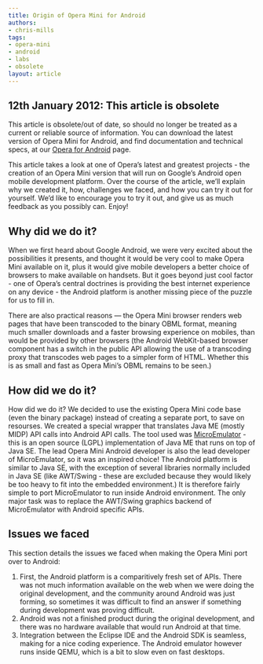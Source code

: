 ```yaml
---
title: Origin of Opera Mini for Android
authors:
- chris-mills
tags:
- opera-mini
- android
- labs
- obsolete
layout: article
---
```


## 12th January 2012: This article is obsolete

This article is obsolete/out of date, so should no longer be treated as a current or reliable source of information. You can download the latest version of Opera Mini for Android, and find documentation and technical specs, at our [Opera for Android][1] page.

[1]: http://www.opera.com/mobile/android/

This article takes a look at one of Opera’s latest and greatest projects - the creation of an Opera Mini version that will run on Google’s Android open mobile development platform. Over the course of the article, we’ll explain why we created it, how, challenges we faced, and how you can try it out for yourself. We’d like to encourage you to try it out, and give us as much feedback as you possibly can. Enjoy!

## Why did we do it?

When we first heard about Google Android, we were very excited about the possibilities it presents, and thought it would be very cool to make Opera Mini available on it, plus it would give mobile developers a better choice of browsers to make available on handsets. But it goes beyond just cool factor - one of Opera’s central doctrines is providing the best internet experience on any device - the Android platform is another missing piece of the puzzle for us to fill in.

There are also practical reasons — the Opera Mini browser renders web pages that have been transcoded to the binary OBML format, meaning much smaller downloads and a faster browsing experience on mobiles, than would be provided by other browsers (the Android WebKit-based browser component has a switch in the public API allowing the use of a transcoding proxy that transcodes web pages to a simpler form of HTML. Whether this is as small and fast as Opera Mini’s OBML remains to be seen.)

## How did we do it?

How did we do it? We decided to use the existing Opera Mini code base (even the binary package) instead of creating a separate port, to save on resourses. We created a special wrapper that translates Java ME (mostly MIDP) API calls into Android API calls. The tool used was [MicroEmulator][2] - this is an open source (LGPL) implementation of Java ME that runs on top of Java SE. The lead Opera Mini Android developer is also the lead developer of MicroEmulator, so it was an inspired choice! The Android platform is similar to Java SE, with the exception of several libraries normally included in Java SE (like AWT/Swing - these are excluded because they would likely be too heavy to fit into the embedded environment.) It is therefore fairly simple to port MicroEmulator to run inside Android environment. The only major task was to replace the AWT/Swing graphics backend of MicroEmulator with Android specific APIs.

[2]: http://www.microemu.org/

## Issues we faced

This section details the issues we faced when making the Opera Mini port over to Android:

1. First, the Android platform is a comparitively fresh set of APIs. There was not much information available on the web when we were doing the original development, and the community around Android was just forming, so sometimes it was difficult to find an answer if something during development was proving difficult.
2. Android was not a finished product during the original development, and there was no hardware available that would run Android at that time.
3. Integration between the Eclipse IDE and the Android SDK is seamless, making for a nice coding experience. The Android emulator however runs inside QEMU, which is a bit to slow even on fast desktops.
